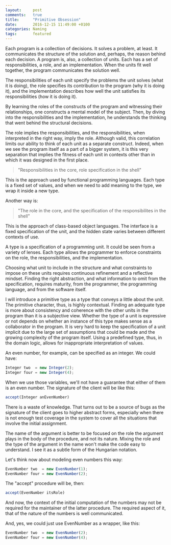 ```yaml
---
layout:     post
comments:   true
title:      "Primitive Obsession"
date:       2016-12-15 11:49:00 +0100
categories: Naming
tags:       featured
---
```


Each program is a collection of decisions. It solves a problem, at least.
It communicates the structure of the solution and, perhaps, the reason behind each decision.
A program is, also, a collection of units. Each has a set of responsibilities,
a role, and an implementation.
When the units fit well together, the program communicates the solution well.

The responsibilities of each unit specify the problems the unit solves (what it is doing),
the role specifies its contribution to the program (why it is doing it),
and the implementation describes how well the unit satisfies its responsibilities
(how it is doing it).

By learning the roles of the constructs of the program and witnessing their relationships,
one constructs a mental model of the subject.
Then, by diving into the responsibilities and the implementation,
he understands the thinking that went behind the structural decisions.

The role implies the responsibilities, and the responsibilities, when interpreted in the right way, imply the role.
Although valid,
this correlation limits our ability to think of each unit as a separate construct.
Indeed, when we see the program itself as a part of a bigger system,
it is this very separation that implies the fitness
of each unit in contexts other than in which it was designed in the first place.

> "Responsibilities in the core, role specification in the shell"

This is the approach used by functional programming languages.
Each type is a fixed set of values, and when we need to add meaning
to the type, we wrap it inside a new type.

Another way is:

> "The role in the core, and the specification of the responsibilites in the shell"

This is the approach of class-based object languages.
The interface is a fixed specification of the unit, and the hidden state
varies between different contexts of use.

A type is a specification of a programming unit.
It could be seen from a variety of lenses.
Each type allows the programmer to enforce constraints on the role,
the responsibilities, and the implementation.

Choosing what unit to include in the structure
and what constraints to impose on these units requires continuous refinement and a reflective mindset.
Finding the right abstraction, and what information to omit from the specification,
requires maturity, from the programmer, the programming language,
and from the software itself.

I will introduce a primitive type as a type that conveys a little about the unit.
The primitive character, thus, is highly contextual.
Finding an adequate type is more about consistency and coherence
with the other units in the program than it is a subjective view.
Whether the type of a unit is expressive or not depends
on whether an instance of this type makes sense as a collaborator in the program.
It is very hard to keep the specification of a unit implicit
due to the large set of assumptions that could be made
and the growing complexity of the program itself.
Using a predefined type, thus, in the domain logic,
allows for inappropriate interpretation of values.

An even number, for example, can be specified as an integer. We could have:

```javascript
Integer two  = new Integer(2);
Integer four = new Integer(4);
```

When we use those variables, we'll not have a guarantee that either of them is an even number.
The signature of the client will be like this:

```javascript
accept(Integer anEvenNumber)
```

There is a waste of knowledge.
That turns out to be a source of bugs as the signature of the client
goes to higher abstract forms, especially when there is not enough test
coverage in the system to cover all the situations that involve the initial assignment.

The name of the argument is better to be focused on the role the argument
plays in the body of the procedure, and not its nature.
Mixing the role and the type of the argument in the name won't
make the code easy to understand.
I see it as a subtle form of the Hungarian notation.

Let's think now about modeling even numbers this way:

```javascript
EvenNumber two  = new EvenNumber(1);
EvenNumber four = new EvenNumber(2);
```

The "accept" procedure will be, then:

```javascript
accept(EvenNumber itsRole)
```

And now, the context of the initial computation of the numbers may not be required
for the maintainer of the latter procedure.
The required aspect of it, that of the nature of the numbers is well communicated.

And, yes, we could just use EvenNumber as a wrapper, like this:

```javascript
EvenNumber two  = new EvenNumber(2);
EvenNumber four = new EvenNumber(4);
```
